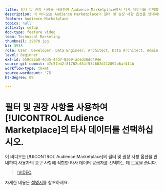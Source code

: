 ```yaml
---
title: 필터 및 권장 사항을 사용하여 Audience Marketplace에서 타사 데이터를 선택합니다.
description: 이 비디오는 Audience Marketplace의 필터 및 권장 사항 옵션을 안내하여 요구 사항에 적합한 타사 데이터 공급자를 선택하는 데 도움이 됩니다.
feature: Audience Marketplace
topics: null
activity: setup
doc-type: feature video
team: Technical Marketing
thumbnail: 29370.jpg
kt: 3938
role: User, Developer, Data Engineer, Architect, Data Architect, Admin, Leader
level: Beginner
exl-id: b59c82a0-4dd5-44d7-8309-aded26dd494e
source-git-commit: b7c57e42f81762c634f534602d242092b6af414b
workflow-type: tm+mt
source-wordcount: '75'
ht-degree: 0%

---
```


# 필터 및 권장 사항을 사용하여 [!UICONTROL Audience Marketplace]의 타사 데이터를 선택하십시오.

이 비디오는 [!UICONTROL Audience Marketplace]의 필터 및 권장 사항 옵션을 안내하여 사용자의 요구 사항에 적합한 타사 데이터 공급자를 선택하는 데 도움을 줍니다.

>[!VIDEO](https://video.tv.adobe.com/v/29370/?quality=12)

자세한 내용은 [설명서](https://experienceleague.adobe.com/docs/audience-manager/user-guide/features/audience-marketplace/audience-marketplace-for-data-buyers/marketplace-data-buyers.html?lang=ko)를 참조하세요.
